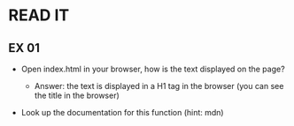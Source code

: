# READ IT
## EX 01
* Open index.html in your browser, how is the text displayed on the page?

    * Answer: the text is displayed in a H1 tag in the browser (you can see the title in the browser)

* Look up the documentation for this function (hint: mdn)
